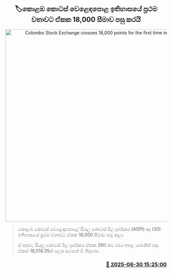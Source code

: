 <p align='center'><b><h2 align='center' title='Colombo Stock Exchange crosses 18,000 points for the first time in history'>🏷කොළඹ කොටස් වෙළෙඳපොළ ඉතිහාස​යේ ප්‍රථම වතාවට ඒකක 18,000 සීමාව පසු කරයි</h2></b></p>
<p align='center'><img src='https://helakuru.sgp1.cdn.digitaloceanspaces.com/esana/images/lib/cse-stock.jpg' width='600' alt='Colombo Stock Exchange crosses 18,000 points for the first time in history'></p>

> කොළඹ කොටස් වෙළෙඳපොළේ සියලු කොටස් මිල දර්ශකය (ASPI) අද (30) ඉතිහාසයේ ප්‍රථම වතාවට ඒකක 18,000 සීමාව පසු කළා.

> ඒ අනුව, සියලු කොටස් මිල දර්ශකය ඒකක 260 කට වඩා ඉහළ යාමකින් පසු ඒකක 18,016.35ක් ලෙස සටහන් වී තිබුණා.



<h3 align='right'><a href='https://www.helakuru.lk/esana/p/111460/'>📅 2025-06-30 15:25:00</a></h3>
